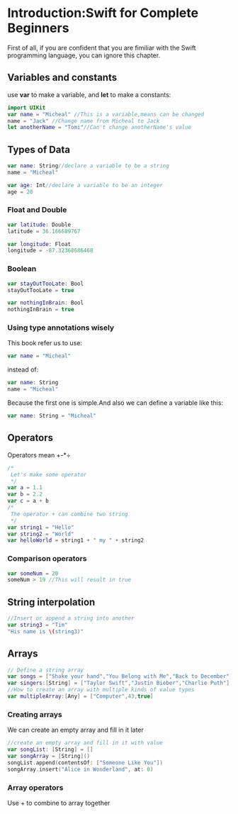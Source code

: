 # Introduction:Swift for Complete Beginners

First of all, if you are confident that you are fimiliar with the Swift programming language, you can ignore this chapter.

## Variables and constants

use **var** to make a variable, and **let** to make a constants:

```swift
import UIKit
var name = "Micheal" //This is a variable,means can be changed
name = "Jack" //Change name from Micheal to Jack
let anotherName = "Tomi"//Can't change anotherName's value
```

## Types of Data

```swift
var name: String//declare a variable to be a string
name = "Micheal"

var age: Int//declare a variable to be an integer
age = 20
```

### Float and Double

```swift
var latitude: Double
latitude = 36.166689767

var longitude: Float
longitude = -87.32368686468
```

### Boolean

```swift
var stayOutTooLate: Bool
stayOutTooLate = true

var nothingInBrain: Bool
nothingInBrain = true
```

### Using type annotations wisely

This book refer us to use:

```swift
var name = "Micheal"
```

instead of:

```swift
var name: String
name = "Micheal"
```

Because the first one is simple.And also we can define a variable like this:

```swift
var name: String = "Micheal"
```

## Operators

Operators mean +-*÷

```swift
/*
 Let's make some operator
 */
var a = 1.1
var b = 2.2
var c = a + b
/*
 The operator + can combine two string
 */
var string1 = "Hello"
var string2 = "World"
var helloWorld = string1 + " my " + string2
```

### Comparison operators

```swift
var someNum = 20
someNum > 19 //This will result in true
```

## String interpolation

```swift
//Insert or append a string into another
var string3 = "Tim"
"His name is \(string3)"
```

## Arrays

```swift
// Define a string array
var songs = ["Shake your hand","You Belong with Me","Back to December"] //First way to define a string array
var singers:[String] = ["Taylor Swift","Justin Bieber","Charlie Puth"] //Second way to define a string array
//How to create an array with multiple kinds of value types
var multipleArray:[Any] = ["Computer",43,true]
```

### Creating arrays

We can create an empty array and fill in it later

```swift
//create an empty array and fill in it with value
var songList: [String] = []
var songArray = [String]()
songList.append(contentsOf: ["Someone Like You"])
songArray.insert("Alice in Wonderland", at: 0)
```

### Array operators

Use + to combine to array together

```swift

```

































